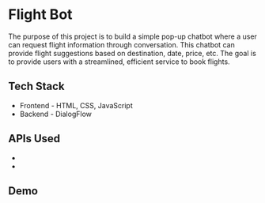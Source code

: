 # Flight Bot

The purpose of this project is to build a simple pop-up chatbot where a user can request flight information through conversation. This chatbot can provide flight suggestions based on destination, date, price, etc. The goal is to provide users with a streamlined, efficient service to book flights.

## Tech Stack
- Frontend - HTML, CSS, JavaScript
- Backend - DialogFlow

## APIs Used
- 
- 

## Demo
